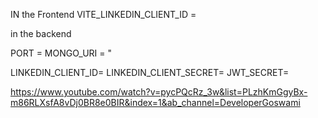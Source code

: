 IN the Frontend
VITE_LINKEDIN_CLIENT_ID =



in the backend

PORT = 
MONGO_URI = "

LINKEDIN_CLIENT_ID=
LINKEDIN_CLIENT_SECRET=
JWT_SECRET=


https://www.youtube.com/watch?v=pycPQcRz_3w&list=PLzhKmGgyBx-m86RLXsfA8vDj0BR8e0BIR&index=1&ab_channel=DeveloperGoswami